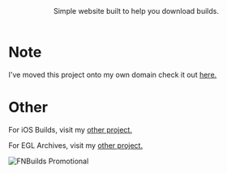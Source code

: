 <div align=center>
Simple website built to help you download builds.
</div>
<br>

# Note
I've moved this project onto my own domain check it out [here.](http://crunnie.xyz/builds/ "Crunnie's FNBuilds")

# Other
For iOS Builds, visit my [other project.](https://github.com/Crunnie/Fortnite-iOS-Archive "Crunnie's Fortnite iOS Archive")

For EGL Archives, visit my [other project.](https://github.com/Crunnie/EGL-Archive "Crunnie's EGL Archive")

<img src="https://media.discordapp.net/attachments/751304558453719176/936195654806548542/promotional.png" alt="FNBuilds Promotional">


